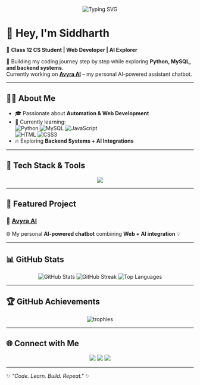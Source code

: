 <!-- Typing SVG -->
<p align="center">
  <img src="https://readme-typing-svg.herokuapp.com?font=Fira+Code&size=25&pause=1000&color=ff0004&center=true&vCenter=true&width=600&lines=💻+Web+Developer;🎓+Class+12+CS+Student;🚀+Learning+Python+%26+MySQL" alt="Typing SVG" />
</p>

# 👋 Hey, I'm Siddharth  

🚀 **Class 12 CS Student | Web Developer | AI Explorer**  

🌟 Building my coding journey step by step while exploring **Python, MySQL, and backend systems**.  
Currently working on **[Avyra AI](https://avyra-ai.onrender.com/)** – my personal AI-powered assistant chatbot.  

---

## 🧑‍💻 About Me
- 🎓 Passionate about **Automation & Web Development**
- 🌱 Currently learning:  
  ![Python](https://img.shields.io/badge/Python-3776AB?style=for-the-badge&logo=python&logoColor=white) 
  ![MySQL](https://img.shields.io/badge/MySQL-005C84?style=for-the-badge&logo=mysql&logoColor=white) 
  ![JavaScript](https://img.shields.io/badge/JavaScript-F7DF1E?style=for-the-badge&logo=javascript&logoColor=black)  
  ![HTML](https://img.shields.io/badge/HTML5-E34F26?style=for-the-badge&logo=html5&logoColor=white) 
  ![CSS3](https://img.shields.io/badge/CSS3-1572B6?style=for-the-badge&logo=css3&logoColor=white)
- 🔥 Exploring **Backend Systems + AI Integrations**

---

## 🚀 Tech Stack & Tools
<p align="center">
  <img src="https://skillicons.dev/icons?i=python,mysql,js,html,css,vscode,github,git" />
</p>

---

## 📌 Featured Project
### 🔹 [Avyra AI](https://avyra-ai.onrender.com/)  
🌐 My personal **AI-powered chatbot** combining **Web + AI integration** 💡  

---

## 📊 GitHub Stats
<p align="center">
  <img src="https://github-readme-stats.vercel.app/api?username=Siddharthxd99&show_icons=true&theme=tokyonight" alt="GitHub Stats" />
  <img src="https://github-readme-streak-stats.herokuapp.com/?user=Siddharthxd99&theme=tokyonight" alt="GitHub Streak" />
  <img src="https://github-readme-stats.vercel.app/api/top-langs/?username=Siddharthxd99&layout=compact&theme=tokyonight" alt="Top Languages" />
</p>

---

## 🏆 GitHub Achievements
<p align="center">
  <img src="https://github-profile-trophy.vercel.app/?username=Siddharthxd99&theme=dracula&no-frame=true&row=1&column=6" alt="trophies" />
</p>

---

## 🌐 Connect with Me
<p align="center">
  <a href="https://github.com/Siddharthxd99"><img src="https://img.shields.io/badge/GitHub-181717?style=for-the-badge&logo=github&logoColor=white"/></a>
  <a href="https://avyra-ai.onrender.com/"><img src="https://img.shields.io/badge/AvyraAI-ff4088?style=for-the-badge&logo=vercel&logoColor=white"/></a>
  <a href="https://discord.com/users/"><img src="https://img.shields.io/badge/Discord-5865F2?style=for-the-badge&logo=discord&logoColor=white"/></a>
</p>

---

✨ *"Code. Learn. Build. Repeat."* ✨
